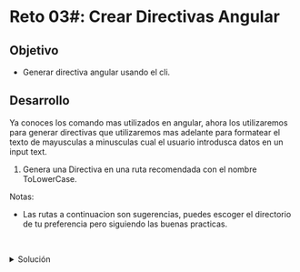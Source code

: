 # Reto 03#: Crear Directivas Angular

## Objetivo

- Generar directiva angular usando el cli.

## Desarrollo

Ya conoces los comando mas utilizados en angular, ahora los utilizaremos para generar directivas que utilizaremos mas adelante para formatear el texto de mayusculas a minusculas cual el usuario introdusca datos en un input text.


1. Genera una Directiva en una ruta recomendada con el nombre ToLowerCase.

Notas: 
- Las rutas a continuacion son sugerencias, puedes escoger el directorio de tu preferencia pero siguiendo las buenas practicas.



    </br>

<details>
    <summary>Solución</summary>
    
  `ng generate directive /core/directives/to-lower-case/to-lower-case`

  
</details>


